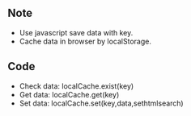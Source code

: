## **Note**
- Use javascript save data with key. 
- Cache data in browser by localStorage.

## **Code**
- Check data: localCache.exist(key)
- Get data:   localCache.get(key)
- Set data:   localCache.set(key,data,sethtmlsearch)